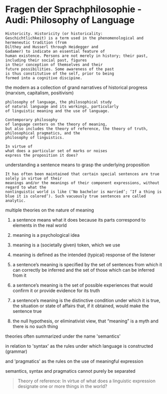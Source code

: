 # Fragen der Sprachphilosophie - Audi: Philosophy of Language


    Historicity. Historicity (or historicality:
    Geschichtlichkeit) is a term used in the phenomenological and hermeneutic tradition (from
    Dilthey and Husserl through Heidegger and
    Gadamer) to indicate an essential feature of
    human existence. Persons are not merely in history; their past, including their social past, figures
    in their conception of themselves and their
    future possibilities. Some awareness of the past
    is thus constitutive of the self, prior to being
    formed into a cognitive discipine.

the modern as a collection of grand narratives of historical progress (marxism, capitalism, positivism)

    philosophy of language, the philosophical study
    of natural language and its workings, particularly
    of linguistic meaning and the use of language.

    Contemporary philosophy
    of language centers on the theory of meaning,
    but also includes the theory of reference, the theory of truth, philosophical pragmatics, and the
    philosophy of linguistics.

    In virtue of
    what does a particular set of marks or noises
    express the proposition it does?


understanding a sentence means to grasp the underlying proposition

    It has often been maintained that certain special sentences are true solely in virtue of their
    meanings and/or the meanings of their component expressions, without regard to what the
    nonlinguistic world is like (‘No bachelor is married’; ‘If a thing is blue it is colored’). Such vacuously true sentences are called analytic. 


multiple theories on the nature of meaning 

1. a sentence means what it does because its parts correspond to elements in the real world

2. meaning is a psychological idea

3. meaning is a (societally given) token, which we use

4. meaning is defined as the intended (typical) response of the listener

5. a sentence’s meaning is specified by the set of sentences from which it can correctly be inferred
and the set of those which can be inferred from
it 

6. a sentence’s meaning is
the set of possible experiences that would confirm it or provide evidence for its truth

7.  a sentence’s meaning is the distinctive condition under which it is true,
the situation or state of affairs that, if it obtained,
would make the sentence true

8. the null
hypothesis, or eliminativist view, that “meaning”
is a myth and there is no such thing

theories often summarized under the name 'semantics'

in relation to 'syntax' as the rules under which language is constructed (grammar)

and 'pragmatics' as the rules on the use of meaningful expression

semantics, syntax and pragmatics cannot purely be separated

> Theory of reference: In virtue of what does a linguistic expression
designate one or more things in the world?

